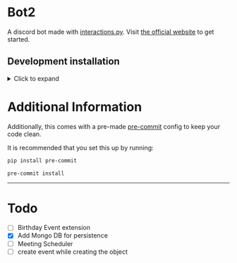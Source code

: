 # Bot2

A discord bot made with [interactions.py](https://github.com/interactions-py/interactions.py).
Visit [the official website](https://interactions-py.github.io/interactions.py/) to get started.

## Development installation

<details>
<summary>Click to expand</summary>

### Mongodb

You can either use a local mongodb instance or use mongodb atlas.

#### Local

1. Install mongodb on your machine ([Windows](https://docs.mongodb.com/manual/tutorial/install-mongodb-on-windows/),
   [Mac](https://docs.mongodb.com/manual/tutorial/install-mongodb-on-os-x/),
   [Linux](https://docs.mongodb.com/manual/administration/install-on-linux/))
2. Create a database called `bot2`

### Python

0. Clone this repository and, if needed, check out the appropriate feature branch.

0.1. You will need your own Discord bot account with a token. See [here](https://interactions-py.github.io/interactions.py/Guides/02%20Creating%20Your%20Bot/).


1. Create a virtual environment

2. Install packages using either poetry or pip `poetry install` or `pip install -r requirements.txt`

3. Change the name of `src/example_config.py` to `src/config.py` and fill in the required fields (Mandatory fields
   below)
    - DEV_GUILD_ID
    - DEV_CHANNEL_ID
    - DEV_USER_ID
    - MONGO_MODE (see below)
      
4. Change the name of `.env.example` to `.env` and fill in the required fields (Mandatory fields below)
    - PROJECT_NAME
    - DISCORD_TOKEN
    - MONGO_LOCAL_URI or MONGO_URI and MONGO_CERT_PATH (see below)

5. [Option 1] If you want to use mongo db locally.

    - Set MONGO_LOCAL_URI in `.env`. (Add db name at the end example: `mongodb://localhost:27017/DATABASE_NAME`)
    - Set MONGO_MODE = 'localhost' in `src/config.py`.

5. [Option 2] If you want to use mongodb atlas
    - Set in `.env`:
        - MONGO_URI (Add db name at the end
          example: `mongodb+srv://<cluster-url>/DATABASE_NAME?authSource=%24external&authMechanism=MONGODB-X509&retryWrites=true&w=majority`)
        - MONGO_CERT_PATH
    - Set in `src/config.py`:
        - MONGO_MODE = "atlas" (from localhost to atlas)

6. Start the bot. Be in the repository root directory.

```bash
python src/main.py
```

</details>

# Additional Information

Additionally, this comes with a pre-made [pre-commit](https://pre-commit.com) config to keep your code clean.

It is recommended that you set this up by running:

```bash
pip install pre-commit
```

```bash
pre-commit install
```

---

# Todo

- [ ] Birthday Event extension
- [x] Add Mongo DB for persistence
- [ ] Meeting Scheduler
- [ ] create event while creating the object
